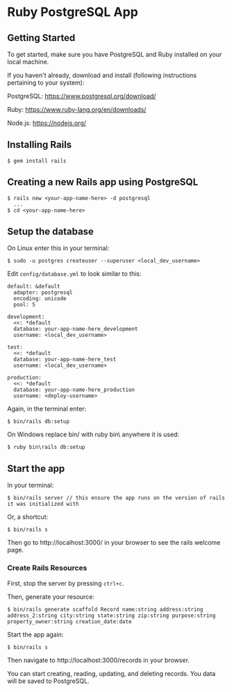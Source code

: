 Ruby PostgreSQL App
===================

## Getting Started

To get started, make sure you have PostgreSQL and Ruby installed on your local machine.

If you haven't already, download and install (following instructions pertaining to your system):

PostgreSQL: https://www.postgresql.org/download/

Ruby: https://www.ruby-lang.org/en/downloads/

Node.js: https://nodejs.org/

## Installing Rails

```
$ gem install rails
```

## Creating a new Rails app using PostgreSQL

```
$ rails new <your-app-name-here> -d postgresql
  ...
$ cd <your-app-name-here>
```

## Setup the database

On Linux enter this in your terminal:
```
$ sudo -u postgres createuser --superuser <local_dev_username>
```

Edit `config/database.yml` to look similar to this:

```
default: &default
  adapter: postgresql
  encoding: unicode
  pool: 5

development:
  <<: *default
  database: your-app-name-here_development
  username: <local_dev_username>

test:
  <<: *default
  database: your-app-name-here_test
  username: <local_dev_username>

production:
  <<: *default
  database: your-app-name-here_production
  username: <deploy-username>
```

Again, in the terminal enter:

```
$ bin/rails db:setup
```

On Windows replace bin/ with ruby bin\ anywhere it is used:
```
$ ruby bin\rails db:setup
```

## Start the app

In your terminal:

```
$ bin/rails server // this ensure the app runs on the version of rails it was initialized with
```

Or, a shortcut:

```
$ bin/rails s
```

Then go to http://localhost:3000/ in your browser to see the rails welcome page.

### Create Rails Resources

First, stop the server by pressing `ctrl+c`.

Then, generate your resource:

```
$ bin/rails generate scaffold Record name:string address:string address_2:string city:string state:string zip:string purpose:string property_owner:string creation_date:date
```

Start the app again:

```
$ bin/rails s
```

Then navigate to http://localhost:3000/records in your browser.

You can start creating, reading, updating, and deleting records. You data will be saved to PostgreSQL.
